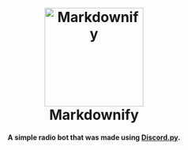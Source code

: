 
<h1 align="center">
  <br>
  <a href="http://www.amitmerchant.com/electron-markdownify"><img src="https://i.ibb.co/RgM9Szn/removal-ai-bc975f70-48d2-4f15-8d50-7e32b56776ab-discord-icon-isolated-white-background-social-media.png" alt="Markdownify" width="200"></a>
  <br>
  Markdownify
  <br>
</h1>

<h4 align="center">A simple radio bot that was made using <a href="https://discordpy.readthedocs.io/en/stable" target="_blank">Discord.py</a>.</h4>
